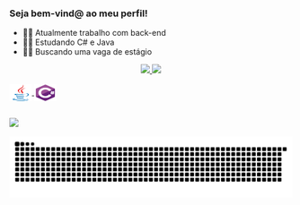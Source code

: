 ### Seja bem-vind@ ao meu perfil! 

- 🏊‍♂️ Atualmente trabalho com back-end
- 🚴‍♂️ Estudando C# e Java
- 🏃‍♂️ Buscando uma vaga de estágio

<div align="center">
  <a href="https://github.com/henriquebenjamim">
  <img height="180em" src="https://github-readme-stats.vercel.app/api?username=henriquebenjamim&show_icons=true&theme=prussian&include_all_commits=true&count_private=true"/>
  <img height="180em" src="https://github-readme-stats.vercel.app/api/top-langs/?username=henriquebenjamim&layout=compact&langs_count=7&theme=prussian"/>
</div>
  
<div style="display: inline_block"><br>
    
  <img align="center" alt="Henrique-Java" height="30" width="40" src="https://raw.githubusercontent.com/devicons/devicon/master/icons/java/java-original.svg">
  <img align="center" alt="Henrique-Csharp" height="30" width="40" src="https://raw.githubusercontent.com/devicons/devicon/master/icons/csharp/csharp-original.svg">
  
</div>

 ##
 
<div> 
  <a href="https://www.linkedin.com/in/henriquebenjamim/" target="_blank"><img src="https://img.shields.io/badge/-LinkedIn-%230077B5?style=for-the-badge&logo=linkedin&logoColor=white" target="_blank"></a> 
 
  ![Snake animation](https://github.com/henriquebenjamim/henriquebenjamim/blob/output/github-contribution-grid-snake.svg)
 
</div>
